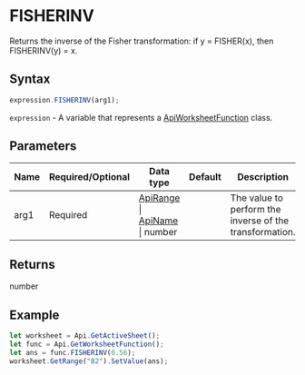 # FISHERINV

Returns the inverse of the Fisher transformation: if y = FISHER(x), then FISHERINV(y) = x.

## Syntax

```javascript
expression.FISHERINV(arg1);
```

`expression` - A variable that represents a [ApiWorksheetFunction](../ApiWorksheetFunction.md) class.

## Parameters

| **Name** | **Required/Optional** | **Data type** | **Default** | **Description** |
| ------------- | ------------- | ------------- | ------------- | ------------- |
| arg1 | Required | [ApiRange](../../ApiRange/ApiRange.md) \| [ApiName](../../ApiName/ApiName.md) \| number |  | The value to perform the inverse of the transformation. |

## Returns

number

## Example



```javascript editor-
let worksheet = Api.GetActiveSheet();
let func = Api.GetWorksheetFunction();
let ans = func.FISHERINV(0.56);
worksheet.GetRange("B2").SetValue(ans);



```
